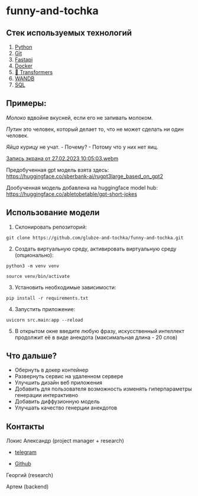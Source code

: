 # funny-and-tochka

## Стек используемых технологий

1. [Python](https://www.python.org/)
2. [Git](https://git-scm.com/)
3. [Fastapi](https://fastapi.tiangolo.com/)
4. [Docker](https://www.docker.com/)
5. [🤗 Transformers](https://huggingface.co/docs/transformers/index)
6. [WANDB](https://wandb.ai/site)
7. [SQL](https://www.sqlite.org/index.html)

## Примеры:

*Молоко* вдвойне вкусней, если его не запивать молоком.

*Путин* это человек, который делает то, что не может сделать ни один человек.

*Яйца* курицу не учат. - Почему? - Потому что у них нет яиц.

[Запись экрана от 27.02.2023 10:05:03.webm](https://user-images.githubusercontent.com/109301202/221497248-a5801561-5315-40be-acf7-b6f280202262.webm)

Предобученная gpt модель взята здесь: https://huggingface.co/sberbank-ai/rugpt3large_based_on_gpt2

Дообученная модель добавлена на huggingface model hub: https://huggingface.co/abletobetable/gpt-short-jokes

## Использование модели

1. Склонировать репозиторий:

~~~
git clone https://github.com/glubze-and-tochka/funny-and-tochka.git
~~~
2. Создать виртуальную среду, активировать виртуальную среду (опционально):

```
python3 -m venv venv

source venv/bin/activate
```
3. Установить необходимые зависимости:
```
pip install -r requirements.txt
```

4. Запустить приложение:

~~~
uvicorn src.main:app --reload
~~~

5. В открытом окне введите любую фразу, искусственный интеллект продолжит её в виде анекдота (максимальная длина - 20 слов)

## Что дальше?

  * Обернуть в докер контейнер
  * Развернуть сервис на удаленном сервере
  * Улучшить дизайн веб приложения
  * Добавить для пользователя возможность изменять гиперпараметры генерации интерактивно
  * Добавить диффузионную модель
  * Улучшать качество генерции анекдотов

## Контакты

Локис Александр (project manager + research)

* [telegram](https://t.me/abletobetable)

* [Github](https://github.com/Abletobetable)

Георгий (research)

Артем (backend)
